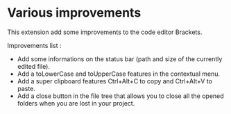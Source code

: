 Various improvements
=============================

This extension add some improvements to the code editor Brackets.

Improvements list :

- Add some informations on the status bar (path and size of the currently edited file).
- Add a toLowerCase and toUpperCase features in the contextual menu.
- Add a super clipboard features Ctrl+Alt+C to copy and Ctrl+Alt+V to paste.
- Add a close button in the file tree that allows you to close all the opened folders when you are lost in your project.